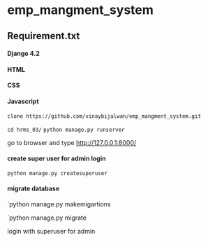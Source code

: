 # emp_mangment_system

## Requirement.txt 
#### Django 4.2
#### HTML
#### CSS
#### Javascript

`clone https://github.com/vinaybijalwan/emp_mangment_system.git `

 `cd hrms_03/`
 `python manage.py runserver`
 
go to browser and type  http://127.0.0.1:8000/
 #### create super user for admin login
 `python manage.py createsuperuser`
#### migrate database
`python manage.py makemigartions

`python manage.py migrate

login with superuser for admin

